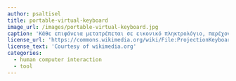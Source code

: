 ```yaml
---
author: psaltisel
title: portable-virtual-keyboard
image_url: /images/portable-virtual-keyboard.jpg
caption: 'Κάθε επιφάνεια μετατρέπεται σε εικονικό πληκτρολόγιο, παρέχοντας εύκολη διασύνδεση και διαδραση με κάθε λογής υπολογιστική συσκευή.'
license_url: 'https://commons.wikimedia.org/wiki/File:ProjectionKeyboard_2.jpg'
license_text: 'Courtesy of wikimedia.org'
categories:
  - human computer interaction
  - tool
---
```

